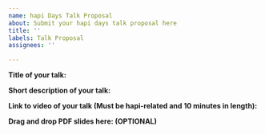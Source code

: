 ```yaml
---
name: hapi Days Talk Proposal
about: Submit your hapi days talk proposal here
title: ''
labels: Talk Proposal
assignees: ''

---
```


<!--
  ⚠️ ⚠️ ⚠️ ⚠️ ⚠️ ⚠️
hapi days is a virtual conference discussing all things hapi.  To be considered as a speaker for hapi days, you need to submit a link for your complete video that is hapi-related and 10 minutes in length. If you wish, you may also submit optional PDF slides supporting your talk. Thank you!
  ⚠️ ⚠️ ⚠️ ⚠️ ⚠️ ⚠️
-->


**Title of your talk:**


**Short description of your talk:**


**Link to video of your talk (Must be hapi-related and 10 minutes in length):**


**Drag and drop PDF slides here: (OPTIONAL)**
